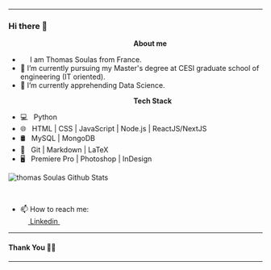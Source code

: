 ***********************************
### Hi there 👋

<!--
**anishghimire603/anishghimire603** is a ✨ _special_ ✨ repository because its `README.md` (this file) appears on your GitHub profile.-->
&nbsp;&nbsp;&nbsp;&nbsp;&nbsp;&nbsp;&nbsp;&nbsp;&nbsp;&nbsp;&nbsp;&nbsp;&nbsp;&nbsp;&nbsp;&nbsp;&nbsp;&nbsp;&nbsp;&nbsp;&nbsp;&nbsp;&nbsp;&nbsp;&nbsp;&nbsp;&nbsp;&nbsp;&nbsp;&nbsp;&nbsp;&nbsp;&nbsp;&nbsp;&nbsp;&nbsp;&nbsp;&nbsp;&nbsp;&nbsp;&nbsp;&nbsp;&nbsp;&nbsp;&nbsp;&nbsp;&nbsp;&nbsp;&nbsp;&nbsp;&nbsp;&nbsp;&nbsp;&nbsp;&nbsp;&nbsp;&nbsp;&nbsp;&nbsp;&nbsp;&nbsp;&nbsp;&nbsp;<b>About me</b> <br>
- <img src ="https://s3.amazonaws.com/pix.iemoji.com/images/emoji/apple/ios-12/256/boy-light-skin-tone.png" height= 15px width = 15px> I am Thomas Soulas from France.
- 🔭 I’m currently pursuing my Master's degree at CESI graduate school of engineering (IT oriented).
- 🌱 I’m currently apprehending Data Science.

&nbsp;&nbsp;&nbsp;&nbsp;&nbsp;&nbsp;&nbsp;&nbsp;&nbsp;&nbsp;&nbsp;&nbsp;&nbsp;&nbsp;&nbsp;&nbsp;&nbsp;&nbsp;&nbsp;&nbsp;&nbsp;&nbsp;&nbsp;&nbsp;&nbsp;&nbsp;&nbsp;&nbsp;&nbsp;&nbsp;&nbsp;&nbsp;&nbsp;&nbsp;&nbsp;&nbsp;&nbsp;&nbsp;&nbsp;&nbsp;&nbsp;&nbsp;&nbsp;&nbsp;&nbsp;&nbsp;&nbsp;&nbsp;&nbsp;&nbsp;&nbsp;&nbsp;&nbsp;&nbsp;&nbsp;&nbsp;&nbsp;&nbsp;&nbsp;&nbsp;&nbsp;&nbsp;&nbsp;<b>Tech Stack</b> <br>

- 💻 &nbsp; Python  
- 🌐 &nbsp; HTML | CSS | JavaScript | Node.js | ReactJS/NextJS
- 🛢 &nbsp; MySQL | MongoDB
- 🔧 &nbsp; Git | Markdown | LaTeX
- 🖥 &nbsp; Premiere Pro | Photoshop | InDesign



![thomas Soulas Github Stats](https://github-readme-stats.vercel.app/api?username=sacrezar&show_icons=true&title_color=fff&icon_color=79ff97&text_color=9f9f9f&bg_color=151515)

<br /> 

- 📫 How to reach me:<br>
<a href = "https://www.linkedin.com/in/thomas-soulas-53514b161/"><img src = "https://image.flaticon.com/icons/svg/174/174857.svg" height= 15px width = 15px> Linkedin </a>&nbsp;&nbsp;


*************

#### Thank You 🙏🏼
***********************************
